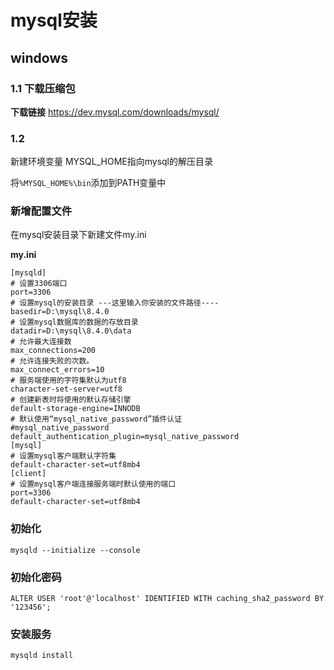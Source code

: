 # mysql安装

## windows

### 1.1 下载压缩包
**下载链接** https://dev.mysql.com/downloads/mysql/



### 1.2

新建环境变量 MYSQL_HOME指向mysql的解压目录

将`%MYSQL_HOME%\bin`添加到PATH变量中


### 新增配置文件

在mysql安装目录下新建文件my.ini

**my.ini**

```
[mysqld]
# 设置3306端口
port=3306
# 设置mysql的安装目录 ---这里输入你安装的文件路径----
basedir=D:\mysql\8.4.0
# 设置mysql数据库的数据的存放目录
datadir=D:\mysql\8.4.0\data
# 允许最大连接数
max_connections=200
# 允许连接失败的次数。
max_connect_errors=10
# 服务端使用的字符集默认为utf8
character-set-server=utf8
# 创建新表时将使用的默认存储引擎
default-storage-engine=INNODB
# 默认使用“mysql_native_password”插件认证
#mysql_native_password
default_authentication_plugin=mysql_native_password
[mysql]
# 设置mysql客户端默认字符集
default-character-set=utf8mb4
[client]
# 设置mysql客户端连接服务端时默认使用的端口
port=3306
default-character-set=utf8mb4
```

### 初始化

`mysqld --initialize --console`

### 初始化密码

`ALTER USER 'root'@'localhost' IDENTIFIED WITH caching_sha2_password BY '123456';`

### 安装服务

`mysqld install`


